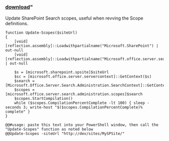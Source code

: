 ﻿---
pid:            925
parent:         0
children:       
poster:         Peter
title:          
date:           2009-03-10 13:32:25
format:         posh
---

# 

### [download](925.ps1)"

Update SharePoint Search scopes, useful when revving the Scope definitions.

```posh
function Update-Scopes($siteUrl)
{
	[void][reflection.assembly]::Loadwithpartialname("Microsoft.SharePoint") | out-null
	[void][reflection.assembly]::Loadwithpartialname("Microsoft.office.server.search") | out-null
	
	$s = [microsoft.sharepoint.spsite]$siteUrl
	$sc = [microsoft.office.server.servercontext]::GetContext($s)
	$search = [Microsoft.Office.Server.Search.Administration.SearchContext]::GetContext($sc)
	$scopes = [microsoft.office.server.search.administration.scopes]$search
	$scopes.StartCompilation()
	while ($scopes.CompilationPercentComplete -lt 100) { sleep -seconds 3; write-host "$($scopes.CompilationPercentComplete)% complete" }
}

@@#usage: paste this text into your PowerShell window, then call the "Update-Scopes" function as noted below
@@Update-Scopes -siteUrl "http://dev/sites/MySPSite/"

```
